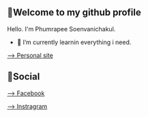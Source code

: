 ## 🙏Welcome to my github profile

Hello. I'm Phumrapee Soenvanichakul.

<!-- 🔭 I’m currently working on ... -->
- 🌱 I’m currently learnin everything i need.

[--> Personal site](https://phumport.tsgintertrade.com/)

## 📱Social
[--> Facebook](https://web.facebook.com/phumrapee.soenvanichakul.3/)

[--> Instragram](https://www.instagram.com/phumrapeephum/)


